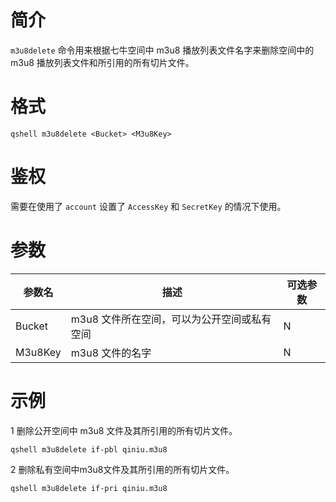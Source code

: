 # 简介
`m3u8delete` 命令用来根据七牛空间中 m3u8 播放列表文件名字来删除空间中的 m3u8 播放列表文件和所引用的所有切片文件。

# 格式
```
qshell m3u8delete <Bucket> <M3u8Key>
``` 

# 鉴权
需要在使用了 `account` 设置了 `AccessKey` 和 `SecretKey` 的情况下使用。

# 参数
| 参数名 | 描述 | 可选参数 |
|--------|--------|-------|
| Bucket  | m3u8 文件所在空间，可以为公开空间或私有空间 | N |
| M3u8Key | m3u8 文件的名字 | N |

# 示例
1 删除公开空间中 m3u8 文件及其所引用的所有切片文件。
```
qshell m3u8delete if-pbl qiniu.m3u8
```

2 删除私有空间中m3u8文件及其所引用的所有切片文件。
```
qshell m3u8delete if-pri qiniu.m3u8
```
 